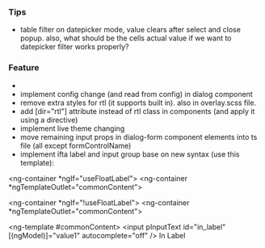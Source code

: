 ### Tips

- table filter on datepicker mode, value clears after select and close popup. also, what should be the cells actual
  value if we want to datepicker filter works properly?

### Feature
- 
- implement config change (and read from config) in dialog component
- remove extra styles for rtl (it supports built in). also in overlay.scss file.
- add [dir="rtl"] attribute instead of rtl class in components (and apply it using a directive)
- implement live theme changing
- move remaining input props in dialog-form component elements into ts file (all except formControlName)
- implement ifta label and input group base on new syntax (use this template):

<ng-container *ngIf="useFloatLabel">
  <p-floatLabel variant="in">
    <ng-container *ngTemplateOutlet="commonContent"></ng-container>
  </p-floatLabel>
</ng-container>

<ng-container *ngIf="!useFloatLabel">
  <ng-container *ngTemplateOutlet="commonContent"></ng-container>
</ng-container>

<ng-template #commonContent>
  <input pInputText id="in_label" [(ngModel)]="value1" autocomplete="off" />
  <label for="in_label">In Label</label>
</ng-template>
